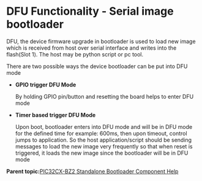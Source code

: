 # DFU Functionality - Serial image bootloader

DFU, the device firmware upgrade in bootloader is used to load new image which is received from host over serial interface and writes into the flash\(Slot 1\). The host may be python script or pc tool.

There are two possible ways the device bootloader can be put into DFU mode

-   **GPIO trigger DFU Mode**

    By holding GPIO pin/button and resetting the board helps to enter DFU mode

-   **Timer based trigger DFU Mode**

    Upon boot, bootloader enters into DFU mode and will be in DFU mode for the defined time for example: 600ms, then upon timeout, control jumps to application. So the host application/script should be sending messages to load the new image very frequently so that when reset is triggered, it loads the new image since the bootloader will be in DFU mode


**Parent topic:**[PIC32CX-BZ2 Standalone Bootloader Component Help](GUID-A04B5B1F-202B-4944-B18F-13E4857CC3CD.md)

